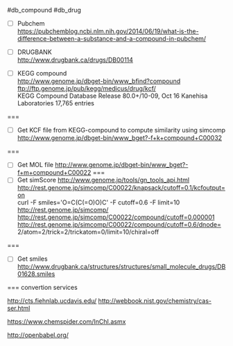 #db_compound
#db_drug

- [ ] Pubchem <br />
https://pubchemblog.ncbi.nlm.nih.gov/2014/06/19/what-is-the-difference-between-a-substance-and-a-compound-in-pubchem/

- [ ] DRUGBANK <br />
http://www.drugbank.ca/drugs/DB00114

- [ ] KEGG compound <br />
http://www.genome.jp/dbget-bin/www_bfind?compound <br />
ftp://ftp.genome.jp/pub/kegg/medicus/drug/kcf/ <br />
KEGG Compound Database
Release 80.0+/10-09, Oct 16
Kanehisa Laboratories
17,765 entries

===
- [ ] Get KCF file from KEGG-compound to compute similarity using simcomp <br />
http://www.genome.jp/dbget-bin/www_bget?-f+k+compound+C00032

===

- [ ] Get MOL file
http://www.genome.jp/dbget-bin/www_bget?-f+m+compound+C00022
===
- [ ] Get simScore
http://www.genome.jp/tools/gn_tools_api.html <br />
http://rest.genome.jp/simcomp/C00022/knapsack/cutoff=0.1/kcfoutput=on <br />
curl -F smiles='O=C(C(=O)O)C' -F cutoff=0.6 -F limit=10 http://rest.genome.jp/simcomp/ <br />
http://rest.genome.jp/simcomp/C00022/compound/cutoff=0.000001 <br />
http://rest.genome.jp/simcomp/C00022/compound/cutoff=0.6/dnode= 2/atom=2/trick=2/trickatom=0/limit=10/chiral=off

===
- [ ] Get smiles <br />
http://www.drugbank.ca/structures/structures/small_molecule_drugs/DB01628.smiles

===
convertion services

http://cts.fiehnlab.ucdavis.edu/
http://webbook.nist.gov/chemistry/cas-ser.html

https://www.chemspider.com/InChI.asmx

http://openbabel.org/
